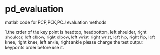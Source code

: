 # pd_evaluation
matlab code for PCP,PCK,PCJ evaluation methods

1.the order of the key point is headtop, headbottom, left shoulder, right shoulder, left elbow, right elbow, left wrist, right wrist, left hip, right hip, left knee, right knee, left ankle, right ankle please change the test output keypoints order before use it.


